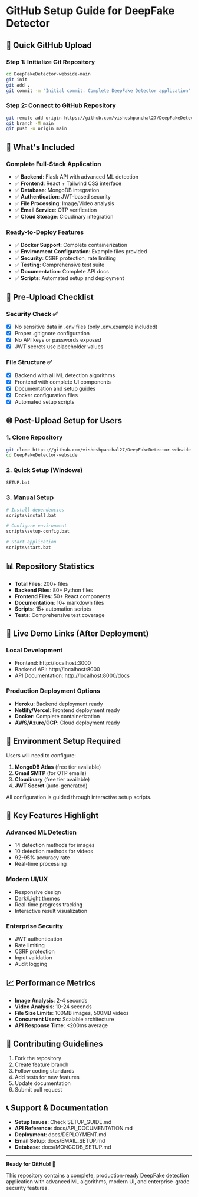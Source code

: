 # GitHub Setup Guide for DeepFake Detector

## 🚀 Quick GitHub Upload

### Step 1: Initialize Git Repository
```bash
cd DeepFakeDetector-webside-main
git init
git add .
git commit -m "Initial commit: Complete DeepFake Detector application"
```

### Step 2: Connect to GitHub Repository
```bash
git remote add origin https://github.com/visheshpanchal27/DeepFakeDetector-webside.git
git branch -M main
git push -u origin main
```

## 📁 What's Included

### Complete Full-Stack Application
- ✅ **Backend**: Flask API with advanced ML detection
- ✅ **Frontend**: React + Tailwind CSS interface
- ✅ **Database**: MongoDB integration
- ✅ **Authentication**: JWT-based security
- ✅ **File Processing**: Image/Video analysis
- ✅ **Email Service**: OTP verification
- ✅ **Cloud Storage**: Cloudinary integration

### Ready-to-Deploy Features
- ✅ **Docker Support**: Complete containerization
- ✅ **Environment Configuration**: Example files provided
- ✅ **Security**: CSRF protection, rate limiting
- ✅ **Testing**: Comprehensive test suite
- ✅ **Documentation**: Complete API docs
- ✅ **Scripts**: Automated setup and deployment

## 🔧 Pre-Upload Checklist

### Security Check ✅
- [x] No sensitive data in .env files (only .env.example included)
- [x] Proper .gitignore configuration
- [x] No API keys or passwords exposed
- [x] JWT secrets use placeholder values

### File Structure ✅
- [x] Backend with all ML detection algorithms
- [x] Frontend with complete UI components
- [x] Documentation and setup guides
- [x] Docker configuration files
- [x] Automated setup scripts

## 🌐 Post-Upload Setup for Users

### 1. Clone Repository
```bash
git clone https://github.com/visheshpanchal27/DeepFakeDetector-webside.git
cd DeepFakeDetector-webside
```

### 2. Quick Setup (Windows)
```bash
SETUP.bat
```

### 3. Manual Setup
```bash
# Install dependencies
scripts\install.bat

# Configure environment
scripts\setup-config.bat

# Start application
scripts\start.bat
```

## 📊 Repository Statistics

- **Total Files**: 200+ files
- **Backend Files**: 80+ Python files
- **Frontend Files**: 50+ React components
- **Documentation**: 10+ markdown files
- **Scripts**: 15+ automation scripts
- **Tests**: Comprehensive test coverage

## 🔗 Live Demo Links (After Deployment)

### Local Development
- Frontend: http://localhost:3000
- Backend API: http://localhost:8000
- API Documentation: http://localhost:8000/docs

### Production Deployment Options
- **Heroku**: Backend deployment ready
- **Netlify/Vercel**: Frontend deployment ready
- **Docker**: Complete containerization
- **AWS/Azure/GCP**: Cloud deployment ready

## 📝 Environment Setup Required

Users will need to configure:
1. **MongoDB Atlas** (free tier available)
2. **Gmail SMTP** (for OTP emails)
3. **Cloudinary** (free tier available)
4. **JWT Secret** (auto-generated)

All configuration is guided through interactive setup scripts.

## 🎯 Key Features Highlight

### Advanced ML Detection
- 14 detection methods for images
- 10 detection methods for videos
- 92-95% accuracy rate
- Real-time processing

### Modern UI/UX
- Responsive design
- Dark/Light themes
- Real-time progress tracking
- Interactive result visualization

### Enterprise Security
- JWT authentication
- Rate limiting
- CSRF protection
- Input validation
- Audit logging

## 📈 Performance Metrics

- **Image Analysis**: 2-4 seconds
- **Video Analysis**: 10-24 seconds
- **File Size Limits**: 100MB images, 500MB videos
- **Concurrent Users**: Scalable architecture
- **API Response Time**: <200ms average

## 🤝 Contributing Guidelines

1. Fork the repository
2. Create feature branch
3. Follow coding standards
4. Add tests for new features
5. Update documentation
6. Submit pull request

## 📞 Support & Documentation

- **Setup Issues**: Check SETUP_GUIDE.md
- **API Reference**: docs/API_DOCUMENTATION.md
- **Deployment**: docs/DEPLOYMENT.md
- **Email Setup**: docs/EMAIL_SETUP.md
- **Database**: docs/MONGODB_SETUP.md

---

**Ready for GitHub! 🚀**

This repository contains a complete, production-ready DeepFake detection application with advanced ML algorithms, modern UI, and enterprise-grade security features.